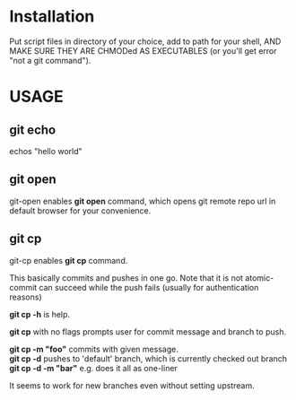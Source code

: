 # Installation
Put script files in directory of your choice, add to path for your shell, AND MAKE SURE THEY ARE CHMODed AS EXECUTABLES (or you'll get error "not a git command"). 

# USAGE

## git echo ##
echos "hello world" 

## git open ##

git-open enables **git open** command, which opens git remote repo url in default browser for your convenience. 

## git cp ##

git-cp enables **git cp** command. 

This basically commits and pushes in one go. Note that it is not atomic- commit can succeed while the push fails (usually for authentication reasons) 

**git cp -h** is help. 

**git cp** with no flags prompts user for commit message and branch to push.  
  
**git cp -m "foo"** commits with given message.  
**git cp -d** pushes to 'default' branch, which is currently checked out branch  
**git cp -d -m "bar"** e.g. does it all as one-liner  

It seems to work for new branches even without setting upstream.  
